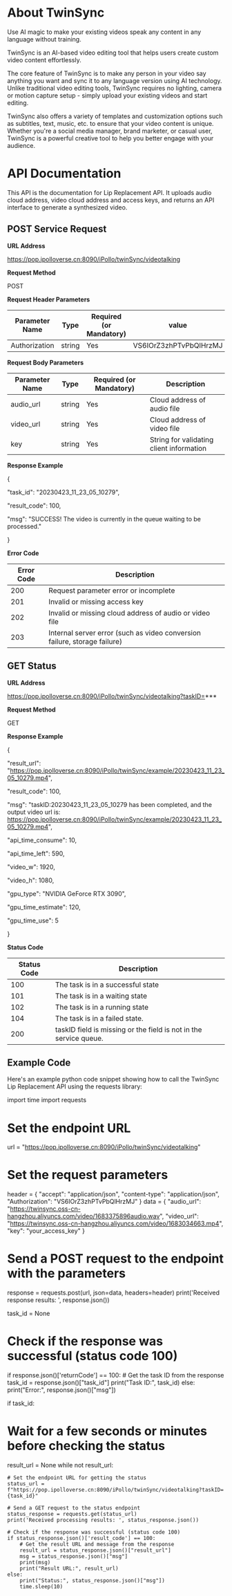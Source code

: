 # **About TwinSync**

Use AI magic to make your existing videos speak any content in any language without training.

TwinSync is an AI-based video editing tool that helps users create custom video content effortlessly.

The core feature of TwinSync is to make any person in your video say anything you want and sync it to any language version using AI technology. Unlike traditional video editing tools, TwinSync requires no lighting, camera or motion capture setup - simply upload your existing videos and start editing.

TwinSync also offers a variety of templates and customization options such as subtitles, text, music, etc. to ensure that your video content is unique. Whether you're a social media manager, brand marketer, or casual user, TwinSync is a powerful creative tool to help you better engage with your audience.

# **API Documentation**

This API is the documentation for Lip Replacement API. It uploads audio cloud address, video cloud address and access keys, and returns an API interface to generate a synthesized video.

## **POST Service Request**

**URL Address**

https://pop.ipolloverse.cn:8090/iPollo/twinSync/videotalking

**Request Method**

POST

**Request Header Parameters**

| **Parameter Name** | **Type** | **Required (or Mandatory)** | **value** |
| --- | --- | --- | --- |
| Authorization | string | Yes | VS6IOrZ3zhPTvPbQlHrzMJ |

**Request Body Parameters**

| **Parameter Name** | **Type** | **Required (or Mandatory)** | **Description** |
| --- | --- | --- | --- |
| audio\_url | string | Yes | Cloud address of audio file |
| video\_url | string | Yes | Cloud address of video file |
| key | string | Yes | String for validating client information |

**Response Example**

{

"task_id": "20230423_11_23_05_10279",

"result_code": 100,

"msg": "SUCCESS! The video is currently in the queue waiting to be processed."

}

**Error Code**

| **Error Code** | **Description** |
| --- | --- |
| 200 | Request parameter error or incomplete |
| 201 | Invalid or missing access key |
| 202 | Invalid or missing cloud address of audio or video file |
| 203 | Internal server error (such as video conversion failure, storage failure) |

## **GET Status**

**URL Address**

https://pop.ipolloverse.cn:8090/iPollo/twinSync/videotalking?taskID=***

**Request Method**

GET

**Response Example**

{

"result_url": "https://pop.ipolloverse.cn:8090/iPollo/twinSync/example/20230423_11_23_05_10279.mp4",

"result_code": 100,

"msg": "taskID:20230423_11_23_05_10279 has been completed, and the output video url is: https://pop.ipolloverse.cn:8090/iPollo/twinSync/example/20230423_11_23_05_10279.mp4",

"api_time_consume": 10,

"api_time_left": 590,

"video_w": 1920,

"video_h": 1080,

"gpu_type": "NVIDIA GeForce RTX 3090",

"gpu_time_estimate": 120,

"gpu_time_use": 5

}

**Status Code**

| **Status Code** | **Description** |
| --- | --- |
| 100 | The task is in a successful state |
| 101 | The task is in a waiting state |
| 102 | The task is in a running state |
| 104 | The task is in a failed state. |
| 200 | taskID field is missing or the field is not in the service queue. |


## **Example Code**

Here's an example python code snippet showing how to call the TwinSync Lip Replacement API using the requests library:
    
import time
import requests

# Set the endpoint URL
url = "https://pop.ipolloverse.cn:8090/iPollo/twinSync/videotalking"

# Set the request parameters
header = {
    "accept": "application/json",
    "content-type": "application/json",
    "Authorization": "VS6IOrZ3zhPTvPbQlHrzMJ"
}
data = {
    "audio_url": "https://twinsync.oss-cn-hangzhou.aliyuncs.com/video/1683375896audio.wav",
    "video_url": "https://twinsync.oss-cn-hangzhou.aliyuncs.com/video/1683034663.mp4",
    "key": "your_access_key"
}

# Send a POST request to the endpoint with the parameters
response = requests.post(url, json=data, headers=header)
print('Received response results: ', response.json())

task_id = None
# Check if the response was successful (status code 100)
if response.json()['returnCode'] == 100:
    # Get the task ID from the response
    task_id = response.json()["task_id"]
    print("Task ID:", task_id)
else:
    print("Error:", response.json()["msg"])

if task_id:
  # Wait for a few seconds or minutes before checking the status
  result_url = None
  while not result_url:

    # Set the endpoint URL for getting the status
    status_url = f"https://pop.ipolloverse.cn:8090/iPollo/twinSync/videotalking?taskID={task_id}"

    # Send a GET request to the status endpoint
    status_response = requests.get(status_url)
    print('Received processing results: ', status_response.json())

    # Check if the response was successful (status code 100)
    if status_response.json()['result_code'] == 100:
        # Get the result URL and message from the response
        result_url = status_response.json()["result_url"]
        msg = status_response.json()["msg"]
        print(msg)
        print("Result URL:", result_url)
    else:
        print("Status:", status_response.json()["msg"])
        time.sleep(10)



